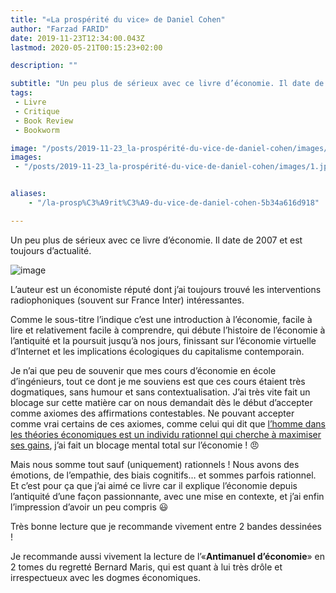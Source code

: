 ```yaml
---
title: "«La prospérité du vice» de Daniel Cohen"
author: "Farzad FARID"
date: 2019-11-23T12:34:00.043Z
lastmod: 2020-05-21T00:15:23+02:00

description: ""

subtitle: "Un peu plus de sérieux avec ce livre d’économie. Il date de 2007 et est toujours d’actualité."
tags:
 - Livre
 - Critique
 - Book Review
 - Bookworm

image: "/posts/2019-11-23_la-prospérité-du-vice-de-daniel-cohen/images/1.jpeg" 
images:
 - "/posts/2019-11-23_la-prospérité-du-vice-de-daniel-cohen/images/1.jpeg"


aliases:
    - "/la-prosp%C3%A9rit%C3%A9-du-vice-de-daniel-cohen-5b34a616d918"

---
```


Un peu plus de sérieux avec ce livre d’économie. Il date de 2007 et est toujours d’actualité.




![image](/posts/2019-11-23_la-prospérité-du-vice-de-daniel-cohen/images/1.jpeg#layoutTextWidth)



L’auteur est un économiste réputé dont j’ai toujours trouvé les interventions radiophoniques (souvent sur France Inter) intéressantes.

Comme le sous-titre l’indique c’est une introduction à l’économie, facile à lire et relativement facile à comprendre, qui débute l’histoire de l’économie à l’antiquité et la poursuit jusqu’à nos jours, finissant sur l’économie virtuelle d’Internet et les implications écologiques du capitalisme contemporain.

Je n’ai que peu de souvenir que mes cours d’économie en école d’ingénieurs, tout ce dont je me souviens est que ces cours étaient très dogmatiques, sans humour et sans contextualisation. J’ai très vite fait un blocage sur cette matière car on nous demandait dès le début d’accepter comme axiomes des affirmations contestables. Ne pouvant accepter comme vrai certains de ces axiomes, comme celui qui dit que [l’homme dans les théories économiques est un individu rationnel qui cherche à maximiser ses gains](https://fr.wikipedia.org/wiki/Rationalit%C3%A9_%C3%A9conomique), j’ai fait un blocage mental total sur l’économie ! 😠

Mais nous somme tout sauf (uniquement) rationnels ! Nous avons des émotions, de l’empathie, des biais cognitifs… et sommes parfois rationnel. Et c’est pour ça que j’ai aimé ce livre car il explique l’économie depuis l’antiquité d’une façon passionnante, avec une mise en contexte, et j’ai enfin l’impression d’avoir un peu compris 😃

Très bonne lecture que je recommande vivement entre 2 bandes dessinées !

Je recommande aussi vivement la lecture de l’«**Antimanuel d’économie**» en 2 tomes du regretté Bernard Maris, qui est quant à lui très drôle et irrespectueux avec les dogmes économiques.
